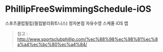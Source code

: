 # PhillipFreeSwimmingSchedule-iOS

스포츠클럽필립(필립발리휘트니스) 정자본점 자유수영 스케줄 iOS 앱

> 참고 : http://www.sportsclubphillip.com/%ec%88%98%ec%98%81%ec%8a%a4%ec%bc%80%ec%a4%84/
